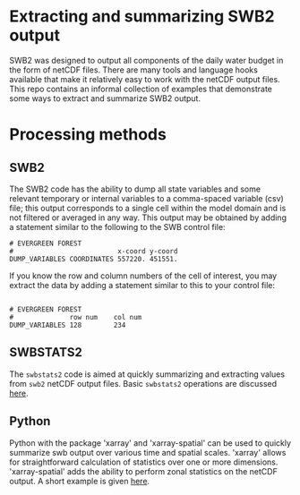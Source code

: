 # Extracting and summarizing SWB2 output

SWB2 was designed to output all components of the daily water budget in the form of netCDF files. There are many tools and language hooks available that make it relatively easy to work with the netCDF output files. This repo contains an informal collection of examples that demonstrate some ways to extract and summarize SWB2 output.

# Processing methods

## SWB2

The SWB2 code has the ability to dump all state variables and some relevant temporary or internal variables to a comma-spaced variable (csv) file; this output corresponds to a single cell within the model domain and is not filtered or averaged in any way. This output may be obtained by adding a statement similar to the following to the SWB control file:
```
# EVERGREEN FOREST
#                          x-coord y-coord
DUMP_VARIABLES COORDINATES 557220. 451551.
```
If you know the row and column numbers of the cell of interest, you may extract the data by adding a statement similar to this to your control file:
```

# EVERGREEN FOREST
#              row num    col num
DUMP_VARIABLES 128        234
```

## SWBSTATS2

The `swbstats2` code is aimed at quickly summarizing and extracting values from `swb2` netCDF output files. Basic `swbstats2` operations are discussed [here](swbstats/basic_swbstats2_operation.md).

## Python

Python with the package 'xarray' and 'xarray-spatial' can be used to quickly summarize swb output over various time and spatial scales. 'xarray' allows for straightforward calculation of statistics over one or more dimensions. 'xarray-spatial' adds the ability to perform zonal statistics on the netCDF output. A short example is given [here](jupyter/basic_munging_with_xarray.ipynb).


